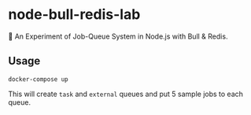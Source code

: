 # node-bull-redis-lab

🧪 An Experiment of Job-Queue System in Node.js with Bull & Redis.

## Usage

```console
docker-compose up
```

This will create `task` and `external` queues and put 5 sample jobs to each queue.

